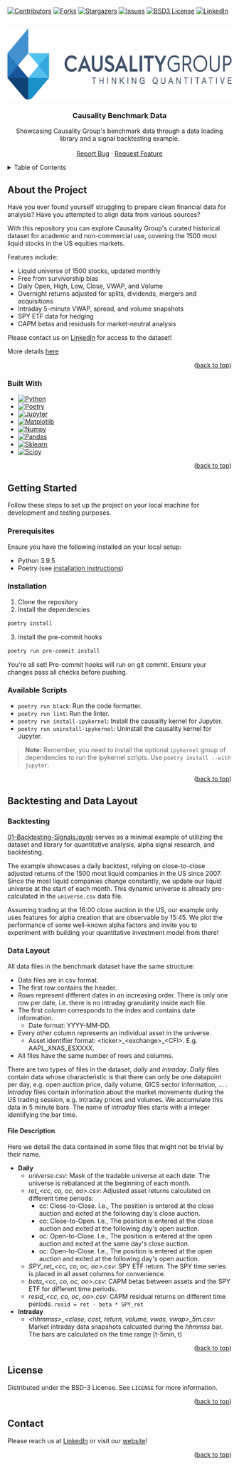 <!-- Improved compatibility of back to top link: See: https://github.com/othneildrew/Best-README-Template/pull/73 -->
<a name="readme-top"></a>
<!--
*** We're using the README template at: https://github.com/othneildrew/Best-README-Template/blob/master/BLANK_README.md
-->



<!-- PROJECT SHIELDS -->
<!--
*** I'm using markdown "reference style" links for readability.
*** Reference links are enclosed in brackets [ ] instead of parentheses ( ).
*** See the bottom of this document for the declaration of the reference variables
*** for contributors-url, forks-url, etc. This is an optional, concise syntax you may use.
*** https://www.markdownguide.org/basic-syntax/#reference-style-links
-->
[![Contributors][contributors-shield]][contributors-url]
[![Forks][forks-shield]][forks-url]
[![Stargazers][stars-shield]][stars-url]
[![Issues][issues-shield]][issues-url]
[![BSD3 License][license-shield]][license-url]
[![LinkedIn][linkedin-shield]][linkedin-url]



<!-- PROJECT LOGO -->
<br />
<div align="center">
  <a href="https://www.linkedin.com/company/causality-group">
    <img src="images/logo.png" alt="Logo" width="600" height="160">
  </a>

<h3 align="center">Causality Benchmark Data</h3>

  <p align="center">
    Showcasing Causality Group's benchmark data through a data loading library and a signal backtesting example.
    <!-- <br />
    <a href="https://github.com/causality-group/causality-benchmark-dataset"><strong>Explore the docs »</strong></a> -->
    <br />
    <br />
    <!-- <a href="https://github.com/causality-group/causality-benchmark-dataset">View Demo</a>
    · -->
    <a href="https://github.com/causality-group/causality-benchmark-data/issues">Report Bug</a>
    ·
    <a href="https://github.com/causality-group/causality-benchmark-data/issues/new">Request Feature</a>
  </p>
</div>



<!-- TABLE OF CONTENTS -->
<details>
  <summary>Table of Contents</summary>
  <ol>
    <li>
      <a href="#about-the-project">About the Project</a>
      <ul>
        <li><a href="#built-with">Built With</a></li>
      </ul>
    </li>
    <li>
      <a href="#getting-started">Getting Started</a>
      <ul>
        <li><a href="#prerequisites">Prerequisites</a></li>
        <li><a href="#installation">Installation</a></li>
      </ul>
    </li>
    <li>
      <a href="#backtesting-and-data-layout">Backtesting and Data Layout</a>
      <ul>
        <li><a href="#backtesting">Backtesting</a></li>
        <li><a href="#data-layout">Data Layout</a></li>
        <li><a href="#file-description">File Description</a></li>
      </ul>
    </li>
    <!-- <li><a href="#roadmap">Roadmap</a></li> -->
    <!-- <li><a href="#contributing">Contributing</a></li> -->
    <li><a href="#license">License</a></li>
    <li><a href="#contact">Contact</a></li>
    <!-- <li><a href="#acknowledgments">Acknowledgments</a></li> -->
  </ol>
</details>



<!-- ABOUT THE PROJECT -->
## About the Project

<!-- [![Product Name Screen Shot][product-screenshot]](https://example.com) -->

Have you ever found yourself struggling to prepare clean financial data for analysis? Have you attempted to align data from various sources?

With this repository you can explore Causality Group's curated historical dataset for academic and non-commercial use, covering the 1500 most liquid stocks in the US equities markets.

Features include:
* Liquid universe of 1500 stocks, updated monthly
* Free from survivorship bias
* Daily Open, High, Low, Close, VWAP, and Volume
* Overnight returns adjusted for splits, dividends, mergers and acquisitions
* Intraday 5-minute VWAP, spread, and volume snapshots
* SPY ETF data for hedging
* CAPM betas and residuals for market-neutral analysis

Please contact us on [LinkedIn](https://www.linkedin.com/in/markhorvath-ai) for access to the dataset!

More details [here](#usage)

<p align="right">(<a href="#readme-top">back to top</a>)</p>



### Built With

* [![Python][Python.org]][Python-url]
* [![Poetry][Poetry.org]][Poetry-url]
* [![Jupyter][Jupyter.org]][Jupyter-url]
* [![Matplotlib][Matplotlib.org]][Matplotlib-url]
* [![Numpy][Numpy.org]][Numpy-url]
* [![Pandas][Pandas.org]][Pandas-url]
* [![Sklearn][Sklearn.org]][Sklearn-url]
* [![Scipy][Scipy.org]][Scipy-url]

<p align="right">(<a href="#readme-top">back to top</a>)</p>



<!-- GETTING STARTED -->
## Getting Started

Follow these steps to set up the project on your local machine for development and testing purposes.

### Prerequisites

Ensure you have the following installed on your local setup:
- Python 3.9.5
- Poetry (see [installation instructions](https://python-poetry.org/docs/#installation))

### Installation

1. Clone the repository
2. Install the dependencies
```bash
poetry install
```
3. Install the pre-commit hooks
```bash
poetry run pre-commit install
```

You're all set! Pre-commit hooks will run on git commit. Ensure your changes pass all checks before pushing.

### Available Scripts
- `poetry run black`: Run the code formatter.
- `poetry run lint`: Run the linter.
- `poetry run install-ipykernel`: Install the causality kernel for Jupyter.
- `poetry run uninstall-ipykernel`: Uninstall the causality kernel for Jupyter.

> **Note:** Remember, you need to install the optional `ipykernel` group of dependencies to run the ipykernel scripts. Use `poetry install --with jupyter`.

<p align="right">(<a href="#readme-top">back to top</a>)</p>



<!-- BACKTESTING AND DATA -->
## Backtesting and Data Layout

### Backtesting

[01-Backtesting-Signals.ipynb](https://github.com/causality-group/causality-benchmark-data/blob/main/causalitydata/notebook/01-Backtesting-Signals.ipynb) serves as a minimal example of utilizing the dataset and library for quantitative analysis, alpha signal research, and backtesting.

The example showcases a daily backtest, relying on close-to-close adjusted returns of the 1500 most liquid companies in the US since 2007. Since the most liquid companies change constantly, we update our liquid universe at the start of each month. This dynamic universe is already pre-calculated in the `universe.csv` data file.

Assuming trading at the 16:00 close auction in the US, our example only uses features for alpha creation that are observable by 15:45. We plot the performance of some well-known alpha factors and invite you to experiment with building your quantitative investment model from there!

### Data Layout

All data files in the benchmark dataset have the same structure:

* Data files are in csv format.
* The first row contains the header.
* Rows represent different dates in an increasing order. There is only one row per date, i.e. there is no intraday granularity inside each file.
* The first column corresponds to the index and contains date information.
  * Date format: YYYY-MM-DD.
* Every other column represents an individual asset in the universe.
  * Asset identifier format: \<ticker>\_\<exchange>\_\<CFI>. E.g. AAPL\_XNAS\_ESXXXX.
* All files have the same number of rows and columns.

There are two types of files in the dataset, *daily* and *intraday*. *Daily* files contain data whose characteristic is that there can only be one datapoint per day, e.g. open auction price, daily volume, GICS sector information, ... . *Intraday* files contain information about the market movements during the US trading session, e.g. intraday prices and volumes. We accumulate this data in 5 minute bars. The name of *intraday* files starts with a integer identifying the bar time.

#### File Description

Here we detail the data contained in some files that might not be trivial by their name.

* **Daily**
  * *universe.csv*: Mask of the tradable universe at each date. The universe is rebalanced at the beginning of each month.
  * *ret\_\<cc, co, oc, oo\>.csv*: Adjusted asset returns calculated on different time periods:
    * cc: Close-to-Close. I.e., The position is entered at the close auction and exited at the following day's close auction.
    * co: Close-to-Open. I.e., The position is entered at the close auction and exited at the following day's open auction.
    * oc: Open-to-Close. I.e., The position is entered at the open auction and exited at the same day's close auction.
    * oc: Open-to-Close. I.e., The position is entered at the open auction and exited at the following day's open auction.
  * *SPY\_ret\_\<cc, co, oc, oo\>.csv*: SPY ETF return. The SPY time series is placed in all asset columns for convenience.
  * *beta\_\<cc, co, oc, oo\>.csv*: CAPM betas between assets and the SPY ETF for different time periods.
  * *resid\_\<cc, co, oc, oo\>.csv*: CAPM residual returns on different time periods. `resid = ret - beta * SPY_ret`
* **Intraday**
  * *\<hhmmss\>\_\<close, cost, return, volume, vwas, vwap\>\_5m.csv*: Market intraday data snapshots calcuated during the <i>hhmmss</i> bar. The bars are calculated on the time range [t-5min, t)

<p align="right">(<a href="#readme-top">back to top</a>)</p>



<!-- ROADMAP -->
<!--
## Roadmap

- [ ] Feature 1
- [ ] Feature 2
- [ ] Feature 3
    - [ ] Nested Feature

See the [open issues](https://github.com/causality-group/causality-benchmark-dataset/issues) for a full list of proposed features (and known issues).

<p align="right">(<a href="#readme-top">back to top</a>)</p>
-->


<!-- CONTRIBUTING -->
<!--
## Contributing

Contributions are what make the open source community such an amazing place to learn, inspire, and create. Any contributions you make are **greatly appreciated**.

If you have a suggestion that would make this better, please fork the repo and create a pull request. You can also simply open an issue with the tag "enhancement".
Don't forget to give the project a star! Thanks again!

1. Fork the Project
2. Create your Feature Branch (`git checkout -b feature/AmazingFeature`)
3. Commit your Changes (`git commit -m 'Add some AmazingFeature'`)
4. Push to the Branch (`git push origin feature/AmazingFeature`)
5. Open a Pull Request

<p align="right">(<a href="#readme-top">back to top</a>)</p>
-->


<!-- LICENSE -->
## License

Distributed under the BSD-3 License. See `LICENSE` for more information.

<p align="right">(<a href="#readme-top">back to top</a>)</p>



<!-- CONTACT -->
## Contact

Please reach us at [LinkedIn](https://www.linkedin.com/in/markhorvath-ai) or visit our [website](https://www.causalitygroup.com)!

<p align="right">(<a href="#readme-top">back to top</a>)</p>



<!-- ACKNOWLEDGMENTS -->
<!--
## Acknowledgments

* []()
* []()
* []()

<p align="right">(<a href="#readme-top">back to top</a>)</p>
-->


<!-- MARKDOWN LINKS & IMAGES -->
<!-- https://www.markdownguide.org/basic-syntax/#reference-style-links -->
[contributors-shield]: https://img.shields.io/github/contributors/causality-group/causality-benchmark-data?style=for-the-badge
[contributors-url]: https://github.com/causality-group/causality-benchmark-data/graphs/contributors
[forks-shield]: https://img.shields.io/github/forks/causality-group/causality-benchmark-data.svg?style=for-the-badge
[forks-url]: https://github.com/causality-group/causality-benchmark-data/network/members
[stars-shield]: https://img.shields.io/github/stars/causality-group/causality-benchmark-data?style=for-the-badge
[stars-url]: https://github.com/causality-group/causality-benchmark-data/stargazers
[issues-shield]: https://img.shields.io/github/issues/causality-group/causality-benchmark-data.svg?style=for-the-badge
[issues-url]: https://github.com/causality-group/causality-benchmark-data/issues
[license-shield]: https://img.shields.io/github/license/causality-group/causality-benchmark-data.svg?style=for-the-badge
[license-url]: https://github.com/causality-group/causality-benchmark-data/blob/main/LICENSE
[linkedin-shield]: https://img.shields.io/badge/-LinkedIn-black.svg?style=for-the-badge&logo=linkedin&colorB=555
[linkedin-url]: https://linkedin.com/company/causality-group
<!-- [product-screenshot]: images/screenshot.png -->
[Python.org]: https://img.shields.io/badge/Python-3.9.5-blue?style=for-the-badge&logo=python&logoColor=ffdd54&labelColor=3776ab&color=3776ab
[Python-url]: https://python.org/
[Poetry.org]: https://img.shields.io/badge/Poetry-1.7.1-%233B82F6?style=for-the-badge&logo=poetry&logoColor=0B3D8D&labelColor=%233B82F6
[Poetry-url]: https://python-poetry.org/
[Jupyter.org]: https://img.shields.io/badge/jupyter-8.6.0-%23FA0F00.svg?style=for-the-badge&logo=jupyter&logoColor=white&labelColor=%23FA0F00
[Jupyter-url]: https://jupyter.org/
[Pandas.org]: https://img.shields.io/badge/pandas-2.2.0-%23150458.svg?style=for-the-badge&logo=pandas&logoColor=white&labelColor=%23150458&color=%23150458
[Pandas-url]: https://pandas.pydata.org/
[Matplotlib.org]: https://img.shields.io/badge/Matplotlib-3.8.3-%23ffffff.svg?style=for-the-badge&logo=Matplotlib&logoColor=black&labelColor=%23ffffff
[Matplotlib-url]: https://matplotlib.org
[Numpy.org]: https://img.shields.io/badge/numpy-1.26.4-%23013243.svg?style=for-the-badge&logo=numpy&logoColor=white&labelColor=%23013243
[Numpy-url]: https://numpy.org
[Sklearn.org]: https://img.shields.io/badge/scikit--learn-1.0.1-%23F7931E.svg?style=for-the-badge&logo=scikit-learn&logoColor=white&labelColor=%23F7931E
[Sklearn-url]: http://scikit-learn.org
[SciPy.org]: https://img.shields.io/badge/SciPy-1.12.0-%230C55A5.svg?style=for-the-badge&logo=scipy&logoColor=%white&labelColor=%230C55A5
[Scipy-url]: https://scipy.org
